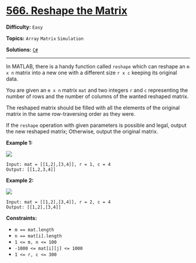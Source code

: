 # [566. Reshape the Matrix](https://leetcode.com/problems/reshape-the-matrix/)

**Difficulty:** `Easy`

**Topics:** `Array` `Matrix` `Simulation`

**Solutions:** [`C#`](../../src/csharp/challenges/Problems/ReshapeTheMatrix.cs)

---

In MATLAB, there is a handy function called `reshape` which can reshape an `m x n` matrix into a new one with a different size `r x c` keeping its original data.

You are given an `m x n` matrix `mat` and two integers `r` and `c` representing the number of rows and the number of columns of the wanted reshaped matrix.

The reshaped matrix should be filled with all the elements of the original matrix in the same row-traversing order as they were.

If the `reshape` operation with given parameters is possible and legal, output the new reshaped matrix; Otherwise, output the original matrix.

**Example 1:**

![](https://assets.leetcode.com/uploads/2021/04/24/reshape1-grid.jpg)

```
Input: mat = [[1,2],[3,4]], r = 1, c = 4
Output: [[1,2,3,4]]
```

**Example 2:**

![](https://assets.leetcode.com/uploads/2021/04/24/reshape2-grid.jpg)

```
Input: mat = [[1,2],[3,4]], r = 2, c = 4
Output: [[1,2],[3,4]]
```

**Constraints:**

* `m == mat.length`
* `n == mat[i].length`
* `1 <= m, n <= 100`
* `-1000 <= mat[i][j] <= 1000`
* `1 <= r, c <= 300`